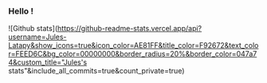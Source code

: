 <!--
**Jules-Latapy/Jules-Latapy** is a ✨ _special_ ✨ repository because its `README.md` (this file) appears on your GitHub profile.

Here are some ideas to get you started:

- 🔭 I’m currently working on ...
- 🌱 I’m currently learning ...
- 👯 I’m looking to collaborate on ...
- 🤔 I’m looking for help with ...
- 💬 Ask me about ...
- 📫 How to reach me: ...
- 😄 Pronouns: ...
- ⚡ Fun fact: ...
-->
### Hello !

![Github stats](https://github-readme-stats.vercel.app/api?username=Jules-Latapy&show_icons=true&icon_color=AE81FF&title_color=F92672&text_color=FEED6C&bg_color=00000000&border_radius=20%&border_color=047a74&custom_title="Jules's stats"&include_all_commits=true&count_private=true)

<!--![counter](https://enkdspcjlqmnsoy.m.pipedream.net)-->
